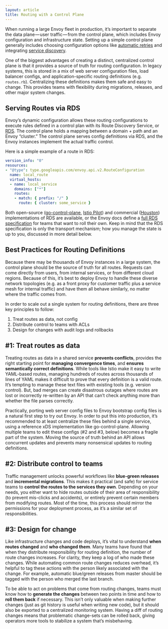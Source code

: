 ```yaml
---
layout: article
title: Routing with a Control Plane
---
```


When running a large Envoy fleet in production, it’s important to separate the
data plane — user traffic — from the control plane, which includes Envoy
configuration and infrastructure state. Setting up a simple control plane
generally includes choosing configuration options like [automatic
retries](automatic-retries.html) and integrating [service
discovery](service-discovery.html).

One of the biggest advantages of creating a distinct, centralized control plane
is that it provides a source of truth for routing configuration. In legacy
systems, this is stored in a mix of web server configuration files, load
balancer configs, and application-specific routing definitions
(e.g. `routes.rb`). Centralizing these definitions makes them safe and easy to
change. This provides teams with flexibility during migrations, releases, and
other major system changes.

## Serving Routes via RDS

Envoy’s dynamic configuration allows these routing configurations to execute
rules defined in a control plan with its Route Discovery Service, or
[RDS](https://www.envoyproxy.io/docs/envoy/latest/configuration/http_conn_man/rds). The
control plane holds a mapping between a domain + path and an Envoy “cluster.”
The control plane serves config definitions via RDS, and the Envoy instances
implement the actual traffic control.

Here is a simple example of a route in RDS:

```yaml
version_info: "0"
resources:
- "@type": type.googleapis.com/envoy.api.v2.RouteConfiguration
  name: local_route
  virtual_hosts:
  - name: local_service
    domains: ["*"]
    routes:
    - match: { prefix: "/" }
      route: { cluster: some_service }
```

Both open-source
([go-control-plane](https://github.com/envoyproxy/go-control-plane), [Istio
Pilot](https://istio.io/docs/concepts/traffic-management/pilot.html)) and
commercial ([Houston](http://turbinelabs.io/product)) implementations of RDS are
available, or the Envoy docs define a
[full RDS specification](https://www.envoyproxy.io/docs/envoy/latest/configuration/overview/v2_overview.html#v2-grpc-streaming-endpoints)
for teams that want to roll their own. Keep in mind that the RDS specification
is only the transport mechanism; how you manage the state is up to you,
discussed in more detail below.

## Best Practices for Routing Definitions

Because there may be thousands of Envoy instances in a large system, the control
plane should be the source of truth for all routes. Requests can come directly
from users, from internal services, or from different cloud regions. Because of
this, it’s best to deploy Envoy to handle these diverse network topologies
(e.g. as a front proxy for customer traffic plus a service mesh for internal
traffic) and have them all behave similarly, no matter where the traffic comes
from.

In order to scale out a single system for routing definitions, there are three
key principles to follow:

1. Treat routes as data, not config
2. Distribute control to teams with ACLs
3. Design for changes with audit logs and rollbacks

## #1: Treat routes as data

Treating routes as data in a shared service **prevents conflicts**, provides the
right starting point for **managing convergence times**, and **ensures
semantically correct definitions**. While tools like Istio make it easy to write
YAML-based routes, managing hundreds of routes across thousands of lines of YAML
makes it difficult to prove that every definition is a valid route. It’s
tempting to manage these text files with existing tools (e.g. version
control). But, bad merges can create disastrous outages where routes are lost or
incorrectly re-written by an API that can’t check anything more than whether the
file parses correctly.

Practically, porting web server config files to Envoy bootstrap config files is
a natural first step to try out Envoy. In order to put this into production,
it’s recommended to at least centralize these files behind a single service,
using a reference xDS implementation like go-control-plane. Allowing multiple
teams to edit these configs (#2 and #3, below) becomes a fragile part of the
system. Moving the source of truth behind an API allows concurrent updates and
prevents many nonsensical updates to routing definitions.

## #2: Distribute control to teams

Traffic management unlocks powerful workflows like **blue-green releases** and
**incremental migrations**. This makes it practical (and safe) for service teams
to **control the routes to the services they own**. Depending on your needs, you
either want to hide routes outside of their area of responsibility (to prevent
mis-clicks and accidents), or entirely prevent certain members from modifying
routes. Most of the time, this process should mirror the permissions for your
deployment process, as it’s a similar set of responsibilities.

## #3: Design for change

Like infrastructure changes and code deploys, it’s vital to understand **when
routes changed** and **who changed them**. Many teams have found that when they
distribute responsibility for routing definition, the number of route changes
increases. For clarity, they keep a log of who made these changes. While
automating common route changes reduces overhead, it’s helpful to tag these
actions with the person likely associated with the change. For example,
automatic blue/green releases from master should be tagged with the person who
merged the last branch.

To be able to act on problems that come from routing changes, teams must know
how to **generate the changes** between two points in time and how to **roll
them back** if necessary. This isn’t only valuable when making further changes
(just as git history is useful when writing new code), but it should also be
exported to a centralized monitoring system. Having a diff of routing changes
means that problematic change-sets can be rolled back, giving operators more
tools to stabilize a system that’s misbehaving.
